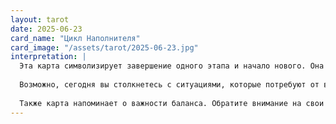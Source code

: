 ```yaml
---
layout: tarot
date: 2025-06-23
card_name: "Цикл Наполнителя"
card_image: "/assets/tarot/2025-06-23.jpg"
interpretation: |
  Эта карта символизирует завершение одного этапа и начало нового. Она говорит о том, что сегодня вы можете ощутить прилив энергии и вдохновения, которые помогут вам начать что-то новое или завершить давно начатое. Цикл Наполнителя напоминает о том, что все в жизни подвержено изменениям, и важно принимать эти изменения с открытым сердцем.
  
  Возможно, сегодня вы столкнетесь с ситуациями, которые потребуют от вас гибкости и способности адаптироваться. Не бойтесь проявить инициативу и взять на себя ответственность за свои действия. Этот день может принести вам новые возможности и перспективы, которые откроют перед вами двери, о которых вы даже не подозревали.
  
  Также карта напоминает о важности баланса. Обратите внимание на свои эмоции и внутренние переживания. Уделите время для саморазмышления и медитации, чтобы понять, что действительно важно для вас в данный момент. Позвольте себе быть в гармонии с окружающим миром, и вы увидите, как ваши желания начинают сбываться.
---
```

